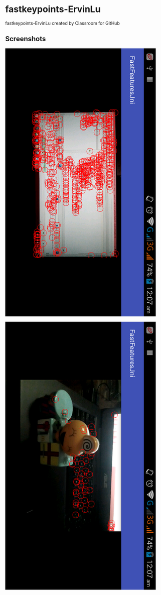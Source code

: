 # fastkeypoints-ErvinLu
fastkeypoints-ErvinLu created by Classroom for GitHub

## Screenshots

![alt tag](https://github.com/DeLaSalleUniversity-Manila/fastkeypoints-ErvinLu/blob/master/device-2015-12-08-000727.png)

![alt tag](https://github.com/DeLaSalleUniversity-Manila/fastkeypoints-ErvinLu/blob/master/device-2015-12-08-000751.png)
